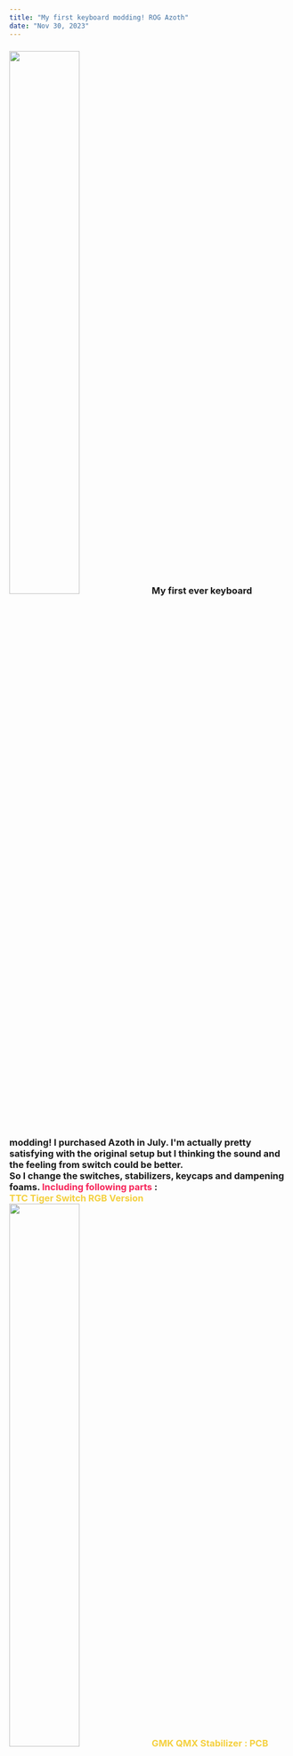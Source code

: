 ```yaml
---
title: "My first keyboard modding! ROG Azoth"
date: "Nov 30, 2023"
---
```

<div>
  <style>
    /* Neon colors */
    :root {
      --neon-yellow: #f4d03f;
      --neon-pink: #f62459;
      --neon-blue: #0dc9f7;
      --neon-green: #39ff14;
    }
    .KBimage {
      width: 50%;
      height: 50%;
    }
    </style>
  <h3>
    <img class="KBimage" src="https://i.imgur.com/Pt3834j.jpg" loading="lazy">
    My first ever keyboard modding! I purchased Azoth in July. I'm actually pretty satisfying with the original setup but I thinking the sound and the feeling from switch could be better.<br>
    So I change the switches, stabilizers, keycaps and dampening foams. <span style="color: var(--neon-pink)"> Including following parts </span> : <br> 
    <span style="color: var(--neon-yellow);">TTC Tiger Switch RGB Version<br>
    <img class="KBimage" src="https://i.imgur.com/dClWFu5.jpg" loading="lazy">
    GMK QMX Stabilizer : PCB mounted.<br>
    <img class="KBimage" src="https://i.imgur.com/fuUzAag.jpg" loading="lazy">
    Wandering Earth 2 Keycaps from KEY SPIRE<br>
    <img class="KBimage" src="https://i.imgur.com/jwqUS4B.jpg" loading="lazy">
    炸蝦粒客製化聲音包(Fried Shrimp Soundpack)</span> : A series of stuffing material.<br>
    <img class="KBimage" src="https://i.imgur.com/GOuyLNh.jpg" loading="lazy">
    <br>
    The soundpack does make a difference. But I think you don't have to buy the full pack, especially the plate. 
    The full pack comes with an FR4 plate. It's similar to the original one but lighter, and I don't like that featherweight feeling.
    With the original plate, which has a heavier weight, it gives me more stability.<br>
    <img class="KBimage" src="https://i.imgur.com/3lpOMD7.jpg" loading="lazy">
    To achieve a faster response and trigger time, I use TTC Tiger switches. And it's REALLY fascinating to me. 
    The spring is longer than that of the NX RED, allowing for a faster response with a shorter travel distance. 
    When you push the keys, they come right back to your finger—I love that. Perfect for my use, coding and gaming. Next, I guess I'll try to lube the switches and stabilizers on my own.<br>
    <img class="KBimage" src="https://i.imgur.com/wAAwMT3.jpg" loading="lazy">
    <img class="KBimage" src="    https://i.imgur.com/IPlRcXm.jpg?1" loading="lazy">
  </h3>
</div>




